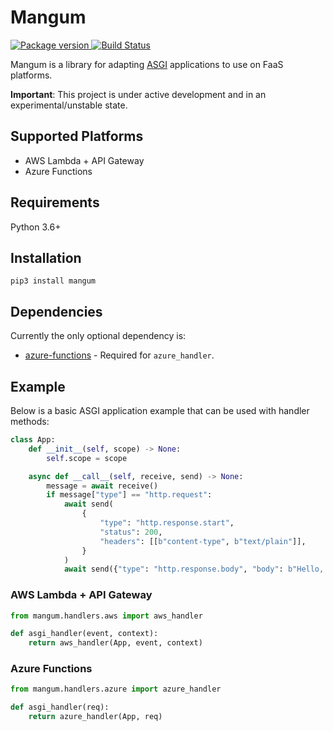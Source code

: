 # Mangum

<a href="https://pypi.org/project/mangum/">
    <img src="https://badge.fury.io/py/mangum.svg" alt="Package version">
</a>
<a href="https://travis-ci.org/erm/mangum">
    <img src="https://travis-ci.org/erm/mangum.svg?branch=master" alt="Build Status">
</a>


Mangum is a library for adapting [ASGI](https://asgi.readthedocs.io/en/latest/) applications to use on FaaS platforms.

**Important**: This project is under active development and in an experimental/unstable state.

## Supported Platforms

- AWS Lambda + API Gateway
- Azure Functions

## Requirements

Python 3.6+

## Installation

```pip3 install mangum```

## Dependencies

Currently the only optional dependency is:

- [azure-functions](https://github.com/Azure/azure-functions-python-library) - Required for `azure_handler`.

## Example

Below is a basic ASGI application example that can be used with handler methods:

```python
class App:
    def __init__(self, scope) -> None:
        self.scope = scope

    async def __call__(self, receive, send) -> None:
        message = await receive()
        if message["type"] == "http.request":
            await send(
                {
                    "type": "http.response.start",
                    "status": 200,
                    "headers": [[b"content-type", b"text/plain"]],
                }
            )
            await send({"type": "http.response.body", "body": b"Hello, world!"})
```

### AWS Lambda + API Gateway

```python
from mangum.handlers.aws import aws_handler

def asgi_handler(event, context):
    return aws_handler(App, event, context)
```

### Azure Functions

```python
from mangum.handlers.azure import azure_handler

def asgi_handler(req):
    return azure_handler(App, req)

```
